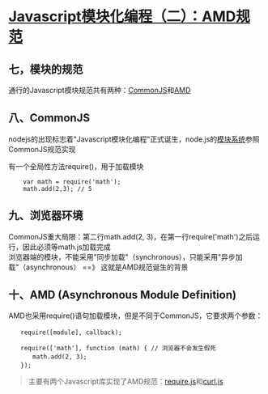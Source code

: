 # [Javascript模块化编程（二）：AMD规范](http://www.ruanyifeng.com/blog/2012/10/asynchronous_module_definition.html)

## 七，模块的规范
通行的Javascript模块规范共有两种：[CommonJS](http://wiki.commonjs.org/wiki/Modules/1.1)和[AMD](https://github.com/amdjs/amdjs-api/wiki/AMD)

## 八、CommonJS
nodejs的出现标志着"Javascript模块化编程"正式诞生，node.js的[模块系统](https://nodejs.org/docs/latest/api/modules.html)参照CommonJS规范实现

有一个全局性方法require()，用于加载模块
```
    var math = require('math');
    math.add(2,3); // 5
```

## 九、浏览器环境
CommonJS重大局限：第二行math.add(2, 3)，在第一行require('math')之后运行，因此必须等math.js加载完成  
浏览器端的模块，不能采用"同步加载"（synchronous），只能采用"异步加载"（asynchronous） ==》 这就是AMD规范诞生的背景

## 十、AMD (Asynchronous Module Definition)
AMD也采用require()语句加载模块，但是不同于CommonJS，它要求两个参数：
```
　　require([module], callback);
  
　　require(['math'], function (math) { // 浏览器不会发生假死
　　　　math.add(2, 3);
　　});
```
> 主要有两个Javascript库实现了AMD规范：[require.js](http://requirejs.org/)和[curl.js](https://github.com/cujojs/curl)
